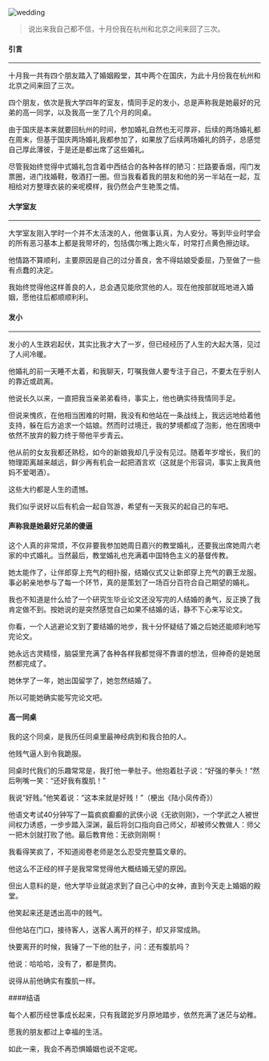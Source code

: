  ![wedding](http://owyx09dkb.bkt.clouddn.com/wedding.png)


> 说出来我自己都不信，十月份我在杭州和北京之间来回了三次。


#### 引言
---

十月我一共有四个朋友踏入了婚姻殿堂，其中两个在国庆，为此十月份我在杭州和北京之间来回了三次。

四个朋友，依次是我大学四年的室友，情同手足的发小，总是声称我是她最好的兄弟的高一同学，以及我高一坐了几个月的同桌。

由于国庆是本来就要回杭州的时间，参加婚礼自然也无可厚非，后续的两场婚礼都在周末，但基于国庆两场婚礼我都参加了，如果放了后续两场婚礼的鸽子，总感觉自己厚此薄彼，于是还是都出席了这些婚礼。

尽管我始终觉得中式婚礼包含着中西结合的各种各样的陋习：拦路要香烟，闯门发票圈，进门找婚鞋，敬酒打一圈。但当我看着我的朋友和他的另一半站在一起，互相给对方整理衣装的亲呢模样，我仍然会产生艳羡之情。

#### 大学室友
---

大学室友刚入学时一个并不太活泼的人，他做事认真，为人安分。等到毕业时学会的所有恶习基本上都是我带坏的，包括偶尔嘴上跑火车，时常打点黄色擦边球。

他情路不算顺利，主要原因是自己的过分善良，舍不得姑娘受委屈，乃至做了一些有点蠢的决定。

我始终觉得他这样善良的人，总会遇见能欣赏他的人。现在他按部就班地进入婚姻，愿他往后都顺顺利利。

#### 发小
---

发小的人生跌宕起伏，其实比我才大了一岁，但已经经历了人生的大起大落，见过了人间冷暖。

他婚礼的前一天睡不太着，和我聊天，叮嘱我做人要专注于自己，不要太在乎别人的靠近或疏离。

他说长久以来，一直把我当亲弟弟看待，事实上，他也确实待我情同手足。

但说来愧疚，在他相当困难的时期，我没有和他站在一条战线上，我远远地给着他支持，躲在后方追求一个姑娘。然而时过境迁，我的梦境都成了泡影，他在困境中依然不放弃的毅力终于带他平步青云。

他从前的女友我都还熟稔，如今的新娘我却几乎没有见过。随着年岁增长，我们的物理距离越来越远，鲜少再有机会一起把酒言欢（这就是个形容词，事实上我真他妈不爱喝酒）。

这些大约都是人生的遗憾。

我们似乎说好以后有机会一起自驾游，希望有一天我买的起自己的车吧。

#### 声称我是她最好兄弟的傻逼

这个人真的非常烦，不仅非要我参加她周日嘉兴的教堂婚礼，还要我出席她周六老家的中式婚礼。当然最后，教堂婚礼也充满着中国特色主义的基督传教。

她太能作了，让伴郎穿上充气的相扑服，结婚仪式又让新郎穿上充气的霸王龙服。事必躬亲地参与了每一个环节，真的是策划了一场百分百符合自己期望的婚礼。

我也不知道是什么给了一个研究生毕业论文还没写完的人结婚的勇气，反正换了我肯定做不到。按她说的是突然感觉自己如果不结婚的话，静不下心来写论文。

你看，一个人逃避论文到了要结婚的地步，我十分怀疑结了婚之后她还能顺利地写完论文。

她永远古灵精怪，脑袋里充满了各种各样我都觉得不靠谱的想法，但神奇的是她居然都完成了。

她休学了一年，她出国留学了，她忽然结婚了。

所以可能她确实能写完论文吧。

#### 高一同桌

我的这个同桌，是我历任同桌里最神经病到和我合拍的人。

他贱气逼人到令我跪服。

同桌时代我们的乐趣常常是，我打他一拳肚子。他抱着肚子说：“好强的拳头！”然后咧嘴一笑：“还好我有腹肌！”

我说“好贱。”他笑着说：“这本来就是好贱！”（梗出《陆小凤传奇》）

他语文考试40分钟写了一篇疯疯癫癫的武侠小说《无欲则刚》，一个学武之人被世间权力诱惑，一步步踏入深渊，最后将剑口指向自己师父，却被师父教做人：师父一把木剑就打败了他。最后教育他：无欲则刚啊！

我看得笑疯了，不知道阅卷老师是怎么忍受完整篇文章的。

他这么不正经的样子是我常常觉得他大概结婚无望的原因。

但出人意料的是，他大学毕业就追求到了自己心中的女神，直到今天走上婚姻的殿堂。

他笑起来还是透出高中的贱气。

但他站在门口，接待客人，送客人离开的样子，却又非常成熟。

快要离开的时候，我锤了一下他的肚子，问：还有腹肌吗？

他说：哈哈哈，没有了，都是赘肉。

说得从前他确实有腹肌一样。


####结语

每个人都历经世事成长起来，只有我蹉跎岁月原地踏步，依然充满了迷茫与幼稚。

愿我的朋友都过上幸福的生活。

如此一来，我会不再恐惧婚姻也说不定呢。





